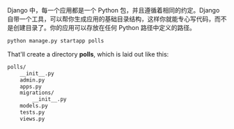 Django 中，每一个应用都是一个 Python 包，并且遵循着相同的约定。Django 自带一个工具，可以帮你生成应用的基础目录结构，这样你就能专心写代码，而不是创建目录了。你的应用可以存放在任何 Python 路径中定义的路径。
```bash
python manage.py startapp polls
```
That'll create a directory **polls**, which is laid out like this:
```bash
polls/
    __init__.py
    admin.py
    apps.py
    migrations/
        __init__.py
    models.py
    tests.py
    views.py
```